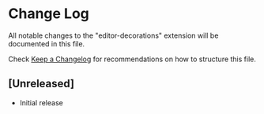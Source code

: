 # Change Log

All notable changes to the "editor-decorations" extension will be documented in this file.

Check [Keep a Changelog](http://keepachangelog.com/) for recommendations on how to structure this file.

## [Unreleased]

- Initial release